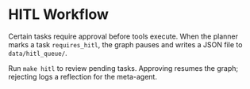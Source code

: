 # HITL Workflow

Certain tasks require approval before tools execute. When the planner marks a task `requires_hitl`, the graph pauses and writes a JSON file to `data/hitl_queue/`.

Run `make hitl` to review pending tasks. Approving resumes the graph; rejecting logs a reflection for the meta-agent.
